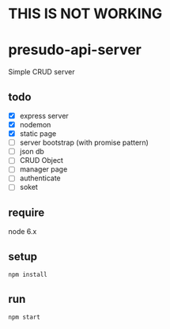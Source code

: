 # THIS IS NOT WORKING

# presudo-api-server
Simple CRUD server

## todo
  - [x] express server
  - [x] nodemon
  - [x] static page
  - [ ] server bootstrap (with promise pattern)
  - [ ] json db
  - [ ] CRUD Object
  - [ ] manager page
  - [ ] authenticate
  - [ ] soket

## require
node 6.x

## setup
```
npm install
```

## run
```
npm start
```
